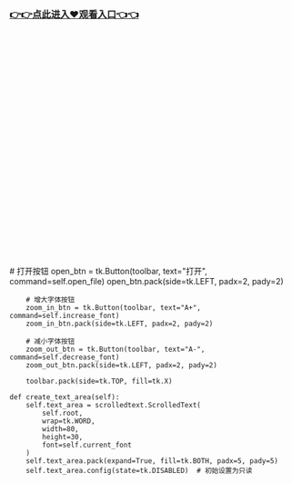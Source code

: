 ### [👉👉点此进入♥观看入口👈👈](http://a.d44k.cc/hl.html)
<br></br><br></br><br></br><br></br><br></br><br></br><br></br><br></br><br></br><br></br><br></br><br></br># 打开按钮
        open_btn = tk.Button(toolbar, text="打开", command=self.open_file)
        open_btn.pack(side=tk.LEFT, padx=2, pady=2)
        
        # 增大字体按钮
        zoom_in_btn = tk.Button(toolbar, text="A+", command=self.increase_font)
        zoom_in_btn.pack(side=tk.LEFT, padx=2, pady=2)
        
        # 减小字体按钮
        zoom_out_btn = tk.Button(toolbar, text="A-", command=self.decrease_font)
        zoom_out_btn.pack(side=tk.LEFT, padx=2, pady=2)
        
        toolbar.pack(side=tk.TOP, fill=tk.X)
    
    def create_text_area(self):
        self.text_area = scrolledtext.ScrolledText(
            self.root, 
            wrap=tk.WORD, 
            width=80, 
            height=30,
            font=self.current_font
        )
        self.text_area.pack(expand=True, fill=tk.BOTH, padx=5, pady=5)
        self.text_area.config(state=tk.DISABLED)  # 初始设置为只读
